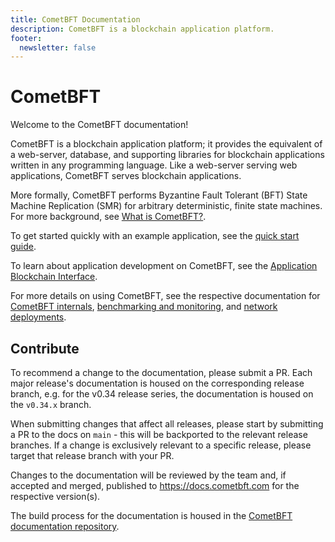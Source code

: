 ```yaml
---
title: CometBFT Documentation
description: CometBFT is a blockchain application platform.
footer:
  newsletter: false
---
```


# CometBFT

Welcome to the CometBFT documentation!

CometBFT is a blockchain application platform; it provides the equivalent
of a web-server, database, and supporting libraries for blockchain applications
written in any programming language. Like a web-server serving web applications,
CometBFT serves blockchain applications.

More formally, CometBFT performs Byzantine Fault Tolerant (BFT)
State Machine Replication (SMR) for arbitrary deterministic, finite state machines.
For more background, see [What is CometBFT?](introduction/what-is-cometbft.md).

To get started quickly with an example application, see the [quick start guide](introduction/quick-start.md).

To learn about application development on CometBFT, see the [Application Blockchain Interface](https://github.com/cometbft/cometbft/tree/main/spec/abci).

For more details on using CometBFT, see the respective documentation for
[CometBFT internals](core/), [benchmarking and monitoring](tools/), and [network deployments](networks/).

## Contribute

To recommend a change to the documentation, please submit a PR. Each major
release's documentation is housed on the corresponding release branch, e.g. for
the v0.34 release series, the documentation is housed on the `v0.34.x` branch.

When submitting changes that affect all releases, please start by submitting a
PR to the docs on `main` - this will be backported to the relevant release
branches. If a change is exclusively relevant to a specific release, please
target that release branch with your PR.

Changes to the documentation will be reviewed by the team and, if accepted and
merged, published to <https://docs.cometbft.com> for the respective version(s).

The build process for the documentation is housed in the [CometBFT documentation
repository](https://github.com/cometbft/cometbft-docs).
